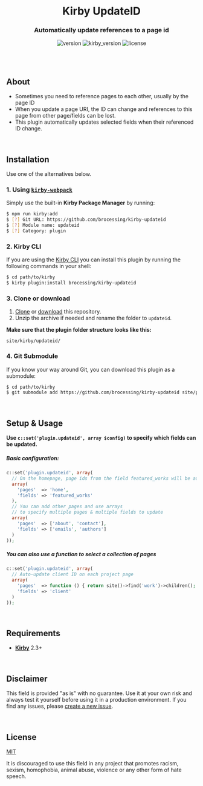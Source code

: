 <h1 align="center">Kirby UpdateID</h1>
<h3 align="center">Automatically update references to a page id</h3>

<div align="center">
    <img alt="version" src="https://img.shields.io/badge/version-0.1.1-green.svg?style=flat-square"/>
    <img alt="kirby_version" src="https://img.shields.io/badge/kirby-2.3+-red.svg?style=flat-square"/>
    <img alt="license" src="https://img.shields.io/badge/license-MIT-blue.svg?style=flat-square"/>
    <br>
    <br>
</div>

<br>
<br>

## About

- Sometimes you need to reference pages to each other, usually by the page ID
- When you update a page URI, the ID can change and references to this page from other page/fields can be lost.
- This plugin automatically updates selected fields when their referenced ID change.

<br>

## Installation

Use one of the alternatives below.

### 1. Using [`kirby-webpack`](https://github.com/brocessing/kirby-webpack)

Simply use the built-in **Kirby Package Manager** by running:

```sh
$ npm run kirby:add
$ [?] Git URL: https://github.com/brocessing/kirby-updateid
$ [?] Module name: updateid
$ [?] Category: plugin
```

### 2. Kirby CLI

If you are using the [Kirby CLI](https://github.com/getkirby/cli) you can install this plugin by running the following commands in your shell:

```sh
$ cd path/to/kirby
$ kirby plugin:install brocessing/kirby-updateid
```

### 3. Clone or download

1. [Clone](https://github.com/brocessing/kirby-updateid.git) or [download](https://github.com/brocessing/kirby-updateid/archive/master.zip) this repository.
2. Unzip the archive if needed and rename the folder to `updateid`.

**Make sure that the plugin folder structure looks like this:**

```text
site/kirby/updateid/
```

### 4. Git Submodule

If you know your way around Git, you can download this plugin as a submodule:

```sh
$ cd path/to/kirby
$ git submodule add https://github.com/brocessing/kirby-updateid site/plugins/updateid
```

<br>

## Setup & Usage

**Use `c::set('plugin.updateid', array $config)` to specify which fields can be updated.**

##### Basic configuration:
```php
c::set('plugin.updateid', array(
  // On the homepage, page ids from the field featured_works will be auto-updated
  array(
    'pages'  => 'home',
    'fields' => 'featured_works'
  ),
  // You can add other pages and use arrays
  // to specify multiple pages & multiple fields to update
  array(
    'pages'  => ['about', 'contact'],
    'fields' => ['emails', 'authors']
  )
));
```

##### You can also use a function to select a collection of pages
```php
c::set('plugin.updateid', array(
  // Auto-update client ID on each project page
  array(
    'pages'  => function () { return site()->find('work')->children(); },
    'fields' => 'client'
  )
));
```

<br>

## Requirements

- [**Kirby**](https://getkirby.com/) 2.3+

<br>

## Disclaimer

This field is provided "as is" with no guarantee. Use it at your own risk and always test it yourself before using it in a production environment. If you find any issues, please [create a new issue](https://github.com/brocessing/kirby-updateid/issues/new).

<br>

## License

[MIT](https://opensource.org/licenses/MIT)

It is discouraged to use this field in any project that promotes racism, sexism, homophobia, animal abuse, violence or any other form of hate speech.